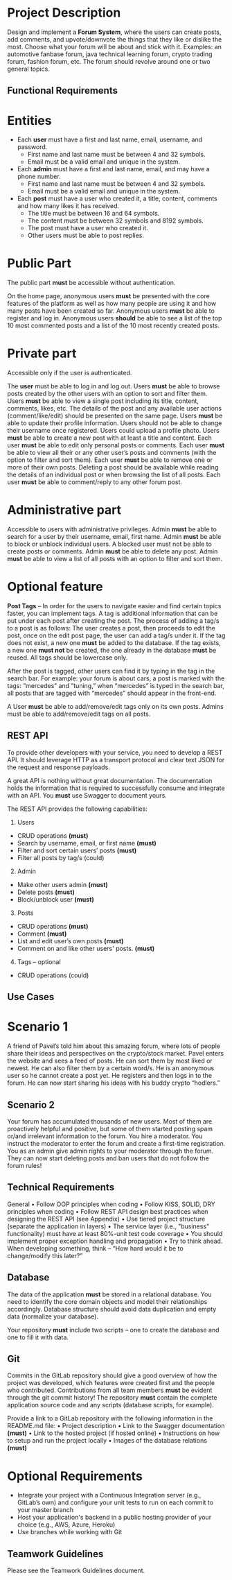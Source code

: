 # Project Description

Design and implement a **Forum System**, where the users can create posts, add
comments, and upvote/downvote the things that they like or dislike the most.
Choose what your forum will be about and stick with it. Examples: an automotive
fanbase forum, java technical learning forum, crypto trading forum, fashion forum,
etc. The forum should revolve around one or two general topics.


## Functional Requirements
# Entities

- Each **user** must have a first and last name, email, username, and password.
  - First name and last name must be between 4 and 32 symbols.
  - Email must be a valid email and unique in the system.
- Each **admin** must have a first and last name, email, and may have a phone
number.
  - First name and last name must be between 4 and 32 symbols.
  - Email must be a valid email and unique in the system.
- Each **post** must have a user who created it, a title, content, comments and
how many likes it has received.
  - The title must be between 16 and 64 symbols.
  - The content must be between 32 symbols and 8192 symbols.
  - The post must have a user who created it.
  - Other users must be able to post replies.

# Public Part
The public part **must** be accessible without authentication.

On the home page, anonymous users **must** be presented with the core features of
the platform as well as how many people are using it and how many posts have
been created so far.
Anonymous users **must** be able to register and log in.
Anonymous users **should** be able to see a list of the top 10 most commented posts
and a list of the 10 most recently created posts.

# Private part
Accessible only if the user is authenticated.

The **user** must be able to log in and log out.
Users **must** be able to browse posts created by the other users with an option to sort and filter them.
Users **must** be able to view a single post including its title, content, comments, likes, etc. The details of the post and any available user actions (comment/like/edit) should be presented on the same page.
Users **must** be able to update their profile information. Users should not be able to change their username once registered. Users could upload a profile photo.
Users **must** be able to create a new post with at least a title and content.
Each user **must** be able to edit only personal posts or comments.
Each user **must** be able to view all their or any other user’s posts and comments
(with the option to filter and sort them).
Each user **must** be able to remove one or more of their own posts. Deleting a post
should be available while reading the details of an individual post or when browsing
the list of all posts.
Each user **must** be able to comment/reply to any other forum post.

# Administrative part

Accessible to users with administrative privileges.
Admin **must** be able to search for a user by their username, email, first name.
Admin **must** be able to block or unblock individual users. A blocked user must not
be able to create posts or comments.
Admin **must** be able to delete any post.
Admin **must** be able to view a list of all posts with an option to filter and sort them.

# Optional feature

**Post Tags** – In order for the users to navigate easier and find certain topics faster, you can implement tags. A tag is additional information that can be put under each post after creating the post. The process of adding a tag/s to a post is as follows: The user creates a post, then proceeds to edit the post, once on the edit post page, the user can add a tag/s under it. If the tag does not exist, a new one **must** be added to the database. If the tag exists, a new one **must not** be created, the one already in the database **must** be reused. All tags should be lowercase only.

After the post is tagged, other users can find it by typing in the tag in the search bar. For example: your forum is about cars, a post is marked with the tags: “mercedes” and “tuning,” when “mercedes” is typed in the search bar, all posts that are tagged with “mercedes” should appear in the front-end.

A User **must** be able to add/remove/edit tags only on its own posts. Admins must be able to add/remove/edit tags on all posts.

## REST API

To provide other developers with your service, you need to develop a REST API. It
should leverage HTTP as a transport protocol and clear text JSON for the request and
response payloads.

A great API is nothing without great documentation. The documentation holds the
information that is required to successfully consume and integrate with an API. You
**must** use Swagger to document yours.

The REST API provides the following capabilities:
1. Users
- CRUD operations **(must)**
- Search by username, email, or first name **(must)**
- Filter and sort certain users’ posts **(must)**
- Filter all posts by tag/s (could)
2. Admin
- Make other users admin **(must)**
- Delete posts **(must)**
- Block/unblock user **(must)**
3. Posts
- CRUD operations **(must)**
- Comment **(must)**
- List and edit user’s own posts **(must)**
- Comment on and like other users' posts. **(must)**
4. Tags – optional
- CRUD operations (could)

## Use Cases

# Scenario 1

A friend of Pavel’s told him about this amazing forum, where lots of people share
their ideas and perspectives on the crypto/stock market. Pavel enters the website
and sees a feed of posts. He can sort them by most liked or newest. He can also filter them by a certain word/s. He is an anonymous user so he cannot create a post yet. He registers and then logs in to the forum. He can now start sharing his ideas with his buddy crypto “hodlers.”

## Scenario 2

Your forum has accumulated thousands of new users. Most of them are proactively
helpful and positive, but some of them started posting spam or/and irrelevant
information to the forum. You hire a moderator. You instruct the moderator to enter
the forum and create a first-time registration. You as an admin give admin rights to
your moderator through the forum. They can now start deleting posts and ban users
that do not follow the forum rules!

## Technical Requirements

General
• Follow OOP principles when coding
• Follow KISS, SOLID, DRY principles when coding
• Follow REST API design best practices when designing the REST API (see
Appendix)
• Use tiered project structure (separate the application in layers)
• The service layer (i.e., "business" functionality) must have at least 80%-unit
test code coverage
• You should implement proper exception handling and propagation
• Try to think ahead. When developing something, think – “How hard would it
be to change/modify this later?”

## Database

The data of the application **must** be stored in a relational database. You need to
identify the core domain objects and model their relationships accordingly.
Database structure should avoid data duplication and empty data (normalize your
database).

Your repository **must** include two scripts – one to create the database and one to fill it with data.

## Git

Commits in the GitLab repository should give a good overview of how the project
was developed, which features were created first and the people who contributed.
Contributions from all team members **must** be evident through the git commit
history! The repository **must** contain the complete application source code and any
scripts (database scripts, for example).

Provide a link to a GitLab repository with the following information in the
README.md file:
• Project description
• Link to the Swagger documentation **(must)**
• Link to the hosted project (if hosted online)
• Instructions on how to setup and run the project locally
• Images of the database relations **(must)**

# Optional Requirements
- Integrate your project with a Continuous Integration server (e.g., GitLab’s
own) and configure your unit tests to run on each commit to your master
branch
- Host your application's backend in a public hosting provider of your choice
(e.g., AWS, Azure, Heroku)
- Use branches while working with Git

## Teamwork Guidelines

Please see the Teamwork Guidelines document.
